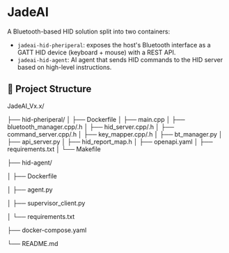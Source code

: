 # JadeAI

A Bluetooth-based HID solution split into two containers:


- `jadeai-hid-pheriperal`: exposes the host's Bluetooth interface as a GATT HID device (keyboard + mouse) with a REST API.
- `jadeai-hid-agent`: AI agent that sends HID commands to the HID server based on high-level instructions.
  
## 🧱 Project Structure

JadeAI_Vx.x/


├── hid-pheriperal/
│ ├── Dockerfile
│ ├── main.cpp
│ ├── bluetooth_manager.cpp/.h
│ ├── hid_server.cpp/.h
│ ├── command_server.cpp/.h
│ ├── key_mapper.cpp/.h
│ ├── bt_manager.py
│ ├── api_server.py
│ ├── hid_report_map.h
│ ├── openapi.yaml
│ ├── requirements.txt
│ └── Makefile

├── hid-agent/

│ ├── Dockerfile

│ ├── agent.py

│ ├── supervisor_client.py

│ └── requirements.txt

├── docker-compose.yaml

└── README.md
